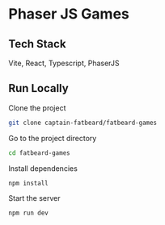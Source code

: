 # Phaser JS Games


## Tech Stack

Vite, React, Typescript, PhaserJS


## Run Locally

Clone the project

```bash
git clone captain-fatbeard/fatbeard-games
```

Go to the project directory

```bash
cd fatbeard-games
```

Install dependencies

```bash
npm install
```

Start the server

```bash
npm run dev
```
